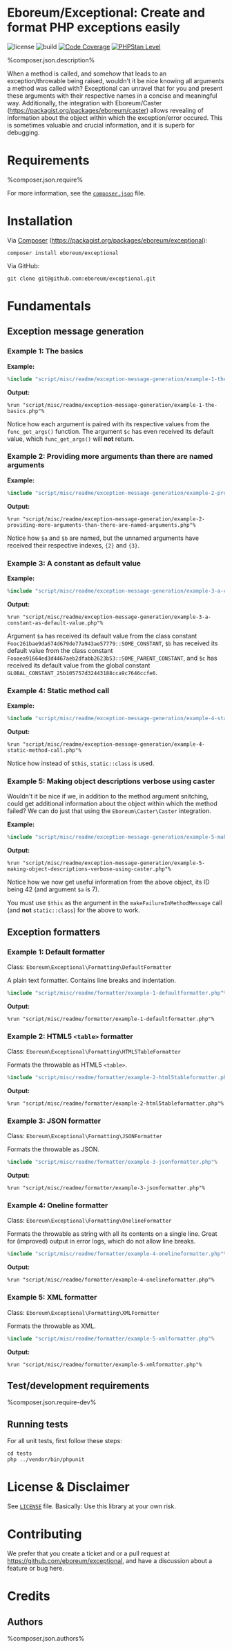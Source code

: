Eboreum/Exceptional: Create and format PHP exceptions easily
===============================

![license](https://img.shields.io/github/license/eboreum/exceptional?label=license)
![build](https://github.com/eboreum/exceptional/workflows/build/badge.svg?branch=main)
[![Code Coverage](https://img.shields.io/endpoint?url=https://gist.githubusercontent.com/kafoso/a6e4ffd4089e5e6a13e307c707849eb7/raw/test-coverage__main.json)](https://github.com/eboreum/exceptional/actions)
[![PHPStan Level](https://img.shields.io/endpoint?url=https://gist.githubusercontent.com/kafoso/a6e4ffd4089e5e6a13e307c707849eb7/raw/phpstan-level__main.json)](https://github.com/eboreum/exceptional/actions)

%composer.json.description%

When a method is called, and somehow that leads to an exception/throwable being raised, wouldn't it be nice knowing all arguments a method was called with? Exceptional can unravel that for you and present these arguments with their respective names in a concise and meaningful way. Additionally, the integration with Eboreum/Caster (https://packagist.org/packages/eboreum/caster) allows revealing of information about the object within which the exception/error occured. This is sometimes valuable and crucial information, and it is superb for debugging.

<a name="requirements"></a>
# Requirements

%composer.json.require%

For more information, see the [`composer.json`](composer.json) file.

# Installation

Via [Composer](https://getcomposer.org/) (https://packagist.org/packages/eboreum/exceptional):

    composer install eboreum/exceptional

Via GitHub:

    git clone git@github.com:eboreum/exceptional.git

# Fundamentals

## Exception message generation

### Example 1: The basics

**Example:**

```php
%include "script/misc/readme/exception-message-generation/example-1-the-basics.php"%
```

**Output:**

```
%run "script/misc/readme/exception-message-generation/example-1-the-basics.php"%
```

Notice how each argument is paired with its respective values from the `func_get_args()` function. The argument `$c` has even received its default value, which `func_get_args()` will **not** return.

### Example 2: Providing more arguments than there are named arguments

**Example:**

```php
%include "script/misc/readme/exception-message-generation/example-2-providing-more-arguments-than-there-are-named-arguments.php"%
```

**Output:**

```
%run "script/misc/readme/exception-message-generation/example-2-providing-more-arguments-than-there-are-named-arguments.php"%
```

Notice how `$a` and `$b` are named, but the unnamed arguments have received their respective indexes, `{2}` and `{3}`.

### Example 3: A constant as default value

**Example:**

```php
%include "script/misc/readme/exception-message-generation/example-3-a-constant-as-default-value.php"%
```

**Output:**

```
%run "script/misc/readme/exception-message-generation/example-3-a-constant-as-default-value.php"%
```

Argument `$a` has received its default value from the class constant `Fooc261bae9da674d679de77a943ae57779::SOME_CONSTANT`, `$b` has received its default value from the class constant `Fooaea91664ed3d4467aeb2dfabb2623b53::SOME_PARENT_CONSTANT`, and `$c` has received its default value from the global constant `GLOBAL_CONSTANT_25b105757d32443188cca9c7646ccfe6`.

### Example 4: Static method call

**Example:**

```php
%include "script/misc/readme/exception-message-generation/example-4-static-method-call.php"%
```

**Output:**

```
%run "script/misc/readme/exception-message-generation/example-4-static-method-call.php"%
```

Notice how instead of `$this`, `static::class` is used.

### Example 5: Making object descriptions verbose using caster

Wouldn't it be nice if we, in addition to the method argument snitching, could get additional information about the object within which the method failed? We can do just that using the `Eboreum\Caster\Caster` integration.

**Example:**

```php
%include "script/misc/readme/exception-message-generation/example-5-making-object-descriptions-verbose-using-caster.php"%
```

**Output:**

```
%run "script/misc/readme/exception-message-generation/example-5-making-object-descriptions-verbose-using-caster.php"%
```

Notice how we now get useful information from the above object, its ID being 42 (and argument `$a` is 7).

You must use `$this` as the argument in the `makeFailureInMethodMessage` call (and **not** `static::class`) for the above to work.

## Exception formatters

### Example 1: Default formatter

Class: `Eboreum\Exceptional\Formatting\DefaultFormatter`

A plain text formatter. Contains line breaks and indentation.

```php
%include "script/misc/readme/formatter/example-1-defaultformatter.php"%
```

**Output:**

```
%run "script/misc/readme/formatter/example-1-defaultformatter.php"%
```

### Example 2: HTML5 `<table>` formatter

Class: `Eboreum\Exceptional\Formatting\HTML5TableFormatter`

Formats the throwable as HTML5 `<table>`.

```php
%include "script/misc/readme/formatter/example-2-html5tableformatter.php"%
```

**Output:**

```
%run "script/misc/readme/formatter/example-2-html5tableformatter.php"%
```

### Example 3: JSON formatter

Class: `Eboreum\Exceptional\Formatting\JSONFormatter`

Formats the throwable as JSON.

```php
%include "script/misc/readme/formatter/example-3-jsonformatter.php"%
```

**Output:**

```
%run "script/misc/readme/formatter/example-3-jsonformatter.php"%
```

### Example 4: Oneline formatter

Class: `Eboreum\Exceptional\Formatting\OnelineFormatter`

Formats the throwable as string with all its contents on a single line. Great for (improved) output in error logs, which do not allow line breaks.

```php
%include "script/misc/readme/formatter/example-4-onelineformatter.php"%
```

**Output:**

```
%run "script/misc/readme/formatter/example-4-onelineformatter.php"%
```

### Example 5: XML formatter

Class: `Eboreum\Exceptional\Formatting\XMLFormatter`

Formats the throwable as XML.

```php
%include "script/misc/readme/formatter/example-5-xmlformatter.php"%
```

**Output:**

```
%run "script/misc/readme/formatter/example-5-xmlformatter.php"%
```

## Test/development requirements

%composer.json.require-dev%

## Running tests

For all unit tests, first follow these steps:

```
cd tests
php ../vendor/bin/phpunit
```

# License & Disclaimer

See [`LICENSE`](LICENSE) file. Basically: Use this library at your own risk.

# Contributing

We prefer that you create a ticket and or a pull request at https://github.com/eboreum/exceptional, and have a discussion about a feature or bug here.

# Credits

## Authors

%composer.json.authors%
